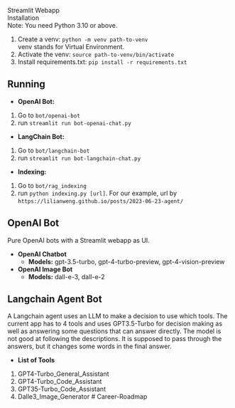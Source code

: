 Streamlit Webapp  
Installation  
Note: You need Python 3.10 or above. 
1. Create a venv: 
```python -m venv path-to-venv```  
venv stands for Virtual Environment.
2. Activate the venv:
```source path-to-venv/bin/activate```
3. Install requirements.txt:
```pip install -r requirements.txt```
## Running
* **OpenAI Bot:**  
1. Go to ```bot/openai-bot```   
2. run ```streamlit run bot-openai-chat.py```
* **LangChain Bot:**
1. Go to ```bot/langchain-bot```   
2. run ```streamlit run bot-langchain-chat.py```
* **Indexing:**
1. Go to ```bot/rag_indexing```
2. run ```python indexing.py [url]```. For our example, url by ```https://lilianweng.github.io/posts/2023-06-23-agent/```

## OpenAI Bot
Pure OpenAI bots with a Streamlit webapp as UI.
* **OpenAI Chatbot**
    * **Models:** gpt-3.5-turbo, gpt-4-turbo-preview, gpt-4-vision-preview
* **OpenAI Image Bot**
    * **Models:** dall-e-3, dall-e-2

## Langchain Agent Bot
A Langchain agent uses an LLM to make a decision to use which tools. The current app has to 4 tools and uses GPT3.5-Turbo for decision making as well as answering some questions that can answer directly. The model is not good at following the descriptions. It is supposed to pass through the answers, but it changes some words in the final answer.
* **List of Tools**
1. GPT4-Turbo_General_Assistant
2. GPT4-Turbo_Code_Assistant
3. GPT35-Turbo_Code_Assistant
4. Dalle3_Image_Generator
#   C a r e e r - R o a d m a p 
 
 
